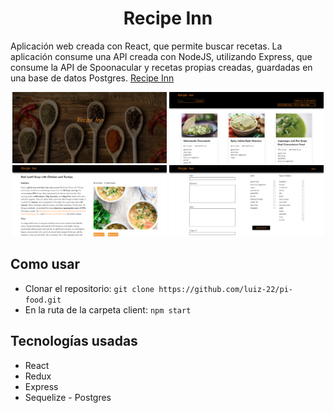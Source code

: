 <h1 align="center">
  Recipe Inn
</h1>

Aplicación web creada con React, que permite buscar recetas. La aplicación consume una API creada con NodeJS, utilizando Express, que consume la API de Spoonacular y recetas propias creadas, guardadas en una base de datos Postgres. [Recipe Inn](https://recipe-inn.vercel.app/)

<p align="center">
<img src="1.png" width="49%">
<img src="2.png" width="49%">
<img src="3.png" width="49%">
<img src="4.png" width="49%">
</p>

## Como usar

- Clonar el repositorio: `git clone https://github.com/luiz-22/pi-food.git`
- En la ruta de la carpeta client: `npm start`

## Tecnologías usadas

- React
- Redux
- Express
- Sequelize - Postgres

